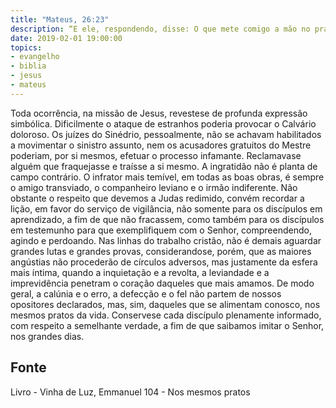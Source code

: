 ```yaml
---
title: "Mateus, 26:23"
description: “E ele, respondendo, disse: O que mete comigo a mão no prato, esse me há de trair.” (Mateus, 26:23)
date: 2019-02-01 19:00:00
topics: 
- evangelho
- biblia
- jesus
- mateus
---
```



Toda ocorrência, na missão de Jesus, reveste­se de profunda expressão
simbólica.
Dificilmente o ataque de estranhos poderia provocar o Calvário doloroso.
Os juízes do Sinédrio, pessoalmente, não se achavam habilitados a movimentar o
sinistro assunto, nem os acusadores gratuitos do Mestre poderiam, por si mesmos,
efetuar o processo infamante.
Reclamava­se alguém que fraquejasse e traísse a si mesmo.
A ingratidão não é planta de campo contrário.
O infrator mais temível, em todas as boas obras, é sempre o amigo
transviado, o companheiro leviano e o irmão indiferente.
Não obstante o respeito que devemos a Judas redimido, convém recordar a
lição, em favor do serviço de vigilância, não somente para os discípulos em
aprendizado, a fim de que não fracassem, como também para os discípulos em
testemunho para que exemplifiquem com o Senhor, compreendendo, agindo e
perdoando.
Nas linhas do trabalho cristão, não é demais aguardar grandes lutas e
grandes provas, considerando­se, porém, que as maiores angústias não procederão
de círculos adversos, mas justamente da esfera mais íntima, quando a inquietação e a
revolta, a leviandade e a imprevidência penetram o coração daqueles que mais
amamos.
De modo geral, a calúnia e o erro, a defecção e o fel não partem de nossos
opositores declarados, mas, sim, daqueles que se alimentam conosco, nos mesmos
pratos da vida. Conserve­se cada discípulo plenamente informado, com respeito a
semelhante verdade, a fim de que saibamos imitar o Senhor, nos grandes dias.




## Fonte
Livro - Vinha de Luz, Emmanuel
104 - Nos mesmos pratos
